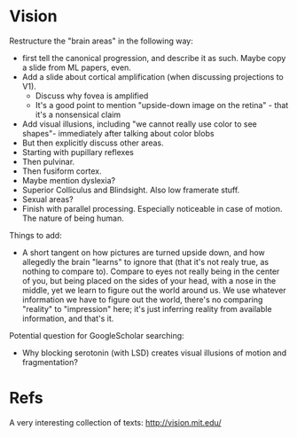 # Vision

Restructure the "brain areas" in the following way:
* first tell the canonical progression, and describe it as such. Maybe copy a slide from ML papers, even.
* Add a slide about cortical amplification (when discussing projections to V1).
    * Discuss why fovea is amplified
    * It's a good point to mention "upside-down image on the retina" - that it's a nonsensical claim
* Add visual illusions, including "we cannot really use color to see shapes"- immediately after talking about color blobs
* But then explicitly discuss other areas.
* Starting with pupillary reflexes
* Then  pulvinar.
* Then fusiform cortex.
* Maybe mention dyslexia?
* Superior Colliculus and Blindsight. Also low framerate stuff.
* Sexual areas?
* Finish with parallel processing. Especially noticeable in case of motion. The nature of being human.


Things to add:
* A short tangent on how pictures are turned upside down, and how allegedly the brain "learns" to ignore that (that it's not realy true, as nothing to compare to). Compare to eyes not really being in the center of you, but being placed on the sides of your head, with a nose in the middle, yet we learn to figure out the world around us. We use whatever information we have to figure out the world, there's no comparing "reality" to "impression" here; it's just inferring reality from available information, and that's it.

Potential question for GoogleScholar searching:
* Why blocking serotonin (with LSD) creates visual illusions of motion and fragmentation?

# Refs

A very interesting collection of texts:
http://vision.mit.edu/